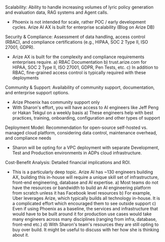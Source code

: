 Scalability: Ability to handle increasing volumes of lyric policy generation and evaluation data, RAG systems and Agent calls.
- Phoenix is not intended for scale, rather POC / early development cycles. Arize AI AX is built for enterprise scalability (Blog on Arize DB)

Security & Compliance: Assessment of data handling, access control (RBAC), and compliance certifications (e.g., HIPAA, SOC 2 Type II, ISO 27001, GDPR).
- Arize AX is built for the complexity and compliance requirements enterprises require. 
 a) RBAC Documentation
 b) trust.arize.com for HIPAA, SOC 2 Type II, ISO 27001, GDPR, Pen Tests, etc. 
 c) In addition to RBAC, fine-grained access control is typically required with these deployments

Community & Support: Availability of community support, documentation, and enterprise support options.
- Arize Phoenix has community support only
- With Sharon's effort, you will have access to AI engineers like Jeff Peng or Hakan Tekgul on a weekly basis
 a) These engineers help with best practices, training, onboarding, configuration and other types of support

Deployment Model: Recommendation for open-source self-hosted vs. managed cloud platform, considering data control, maintenance overhead, and compliance needs
- Sharon will be opting for a VPC deployment with separate Development, Test and Production environments in ADPs cloud infrastructure. 

Cost-Benefit Analysis: Detailed financial implications and ROI.
 - This is a particularly deep topic. Arize AI has ~130 engineers building AX, building this in-house will require a unique skill set of infrastructure, front-end engineering, database and AI expertise.
  a) Most teams do not have the resources or bandwidth to build an AI engineering platform from scratch unless it has Facebook level resources
  b) For example, Uber leverages Arize, which typically builds all technology in-house. It is a complicated effort which encouraged them to see outside support
  c) Even if using Phoenix as a baseline, the services and infrastructure that would have to be built around it for production use cases would take many engineers across many disciplines (ranging from infra, database, front-end etc.)
  d) With Sharon's team's resources they are still opting to buy over build. It might be useful to discuss with her how she is thinking about it. 
